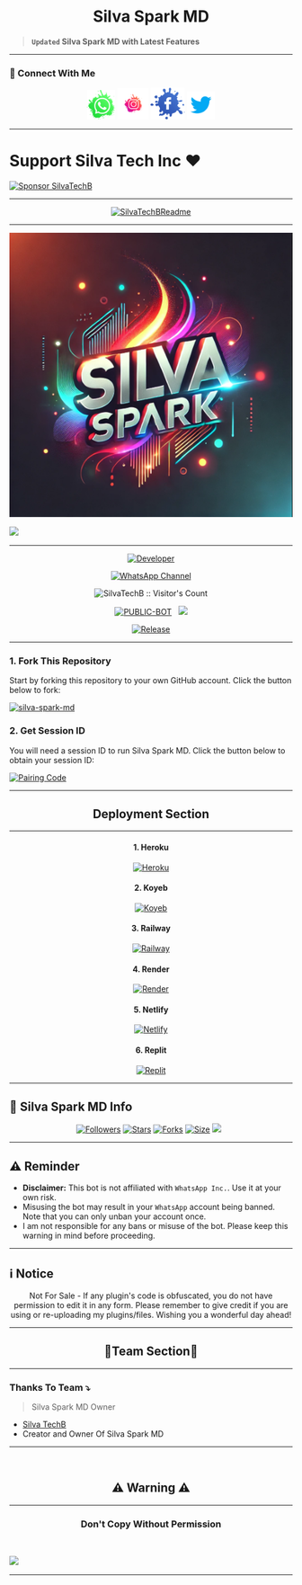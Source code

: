 <p align="center">
  <h1 align="center">Silva Spark MD</h1>
</p>

> **`Updated` Silva Spark MD with Latest Features**

---
### 🌟 Connect With Me
<p align="center">
  <a href="https://whatsapp.com/channel/0029VaAkETLLY6d8qhLmZt2v"><img src="https://raw.githubusercontent.com/shizothetechie/database/main/icon/WhatsApp.png" width="10%"></a>
  <a href="https://instagram.com/_its.silva"><img src="https://raw.githubusercontent.com/shizothetechie/database/main/icon/Instagram.png" width="11%"></a>
  <a href="https://www.facebook.com/profile.php?id=100055490090211"><img src="https://raw.githubusercontent.com/shizothetechie/database/main/icon/Facebook.png" width="12%"></a>
  <a href="https://x.com/silva_african"><img src="https://raw.githubusercontent.com/shizothetechie/database/main/icon/twitter.png" width="10%"></a>
</p>

---
# Support Silva Tech Inc ❤️

[![Sponsor SilvaTechB](https://img.shields.io/badge/Sponsor-SilvaTechB-important)](https://github.com/sponsors/SilvaTechB)

---

<p align="center">
  <a href="https://github.com/SilvaTechB">
    <img src="http://readme-typing-svg.herokuapp.com?color=6A0DAD&center=true&vCenter=true&multiline=false&lines=Silva+Spark+MD;Powering+Your+WhatsApp+Experience;Star+and+Fork+This+Repo+🌟" alt="SilvaTechBReadme">
  </a>
</p>

--- 
<p align="center">
<a><img src='./sylivanus/SilvaSpark.png'/></a>
</p>
<a><img src='https://i.imgur.com/LyHic3i.gif'/></a>

***

<p align="center">
  <a href="https://github.com/SilvaTechB"><img title="Developer" src="https://img.shields.io/badge/Author-Silva%20TechB-purple.svg?style=for-the-badge&logo=github" /></a>
</p>

<div align="center">
  
[![WhatsApp Channel](https://img.shields.io/badge/Join-WhatsApp%20Channel-25D366?style=for-the-badge&logo=whatsapp)](https://whatsapp.com/channel/0029VaAkETLLY6d8qhLmZt2v)
</div>

 <p align="center"><img src="https://profile-counter.glitch.me/{SilvaSparkMD}/count.svg" alt="SilvaTechB :: Visitor's Count" /></p>

<p align="center">
<a href="https://github.com/SilvaTechB/silva-spark-md"><img title="PUBLIC-BOT" src="https://img.shields.io/static/v1?label=Language&message=English&style=flat-square&color=blue"></a> &nbsp;
  <img src="https://komarev.com/ghpvc/?username=SilvaSparkMD&label=VIEWS&style=flat-square&color=purple" />
</p>

<p align="center">
  <a href="https://github.com/SilvaTechB/silva-spark-md"><img title="Release" src="https://img.shields.io/badge/Release-v2.0-green.svg?style=for-the-badge&logo=appveyor" /></a>
</p>

---

### 1. Fork This Repository

Start by forking this repository to your own GitHub account. Click the button below to fork:

  <a href="https://github.com/SilvaTechB/silva-spark-md/fork"><img title="silva-spark-md" src="https://img.shields.io/badge/FORK-silva%20spark%20md-h?color=purple&style=for-the-badge&logo=github"></a>

### 2. Get Session ID

You will need a session ID to run Silva Spark MD. Click the button below to obtain your session ID:

<a href='https://silva-session-selector.vercel.app' target="_blank">
  <img alt='Pairing Code' src='https://img.shields.io/badge/Get%20Session%20ID-purple?style=for-the-badge&logo=whatsapp&logoColor=white'/>
</a>
<br>

---

<h2 align="center">Deployment Section</h2>

---

<h4 align="center">1. Heroku</h4>
<p align="center">
<a href='https://dashboard.heroku.com/new?template=https://github.com/SilvaTechB/silva-spark-md' target="_blank"><img alt='Heroku' src='https://img.shields.io/badge/-Heroku%20Deploy-purple?style=for-the-badge&logo=heroku&logoColor=white'/></a>
</p>

<h4 align="center">2. Koyeb</h4>
<p align="center">
<a href='https://app.koyeb.com/services/deploy?type=git&repository=SilvaTechB/silva-spark-md&ports=3000' target="_blank"><img alt='Koyeb' src='https://img.shields.io/badge/-Koyeb%20Deploy-green?style=for-the-badge&logo=koyeb&logoColor=white'/></a>
</p>

<h4 align="center">3. Railway</h4>
<p align="center">
<a href='https://railway.app/new' target="_blank"><img alt='Railway' src='https://img.shields.io/badge/-Railway%20Deploy-red?style=for-the-badge&logo=railway&logoColor=white'/></a>
</p>

<h4 align="center">4. Render</h4>
<p align="center">
<a href='https://dashboard.render.com/web/new' target="_blank"><img alt='Render' src='https://img.shields.io/badge/-Render%20Deploy-black?style=for-the-badge&logo=render&logoColor=white'/></a>
</p>

<h4 align="center">5. Netlify</h4>
<p align="center">
<a href='https://app.netlify.com/' target="_blank"><img alt='Netlify' src='https://img.shields.io/badge/-Netlify%20Deploy-blue?style=for-the-badge&logo=netlify&logoColor=white'/></a>
</p>

<h4 align="center">6. Replit</h4>
<p align="center">
<a href='https://replit.com/~' target="_blank"><img alt='Replit' src='https://img.shields.io/badge/-Replit%20Deploy-blue?style=for-the-badge&logo=replit&logoColor=white'/></a>
</p>

---

## 🔗 Silva Spark MD Info

  <p align="center">
<a href="https://github.com/SilvaTechB/followers"><img title="Followers" src="https://img.shields.io/github/followers/SilvaTechB?color=blue&style=flat-square"></a>
<a href="https://github.com/SilvaTechB/silva-spark-md/stargazers/"><img title="Stars" src="https://img.shields.io/github/stars/SilvaTechB/silva-spark-md?color=blue&style=flat-square"></a>
<a href="https://github.com/SilvaTechB/silva-spark-md/network/members"><img title="Forks" src="https://img.shields.io/github/forks/SilvaTechB/silva-spark-md?color=blue&style=flat-square"></a>
<a href="https://github.com/SilvaTechB/silva-spark-md/"><img title="Size" src="https://img.shields.io/github/repo-size/SilvaTechB/silva-spark-md?style=flat-square&color=green"></a>
<a href="https://github.com/SilvaTechB/silva-spark-md/graphs/commit-activity"><img height="20" src="https://img.shields.io/badge/Maintained%3F-yes-green.svg"></a>&nbsp;&nbsp;
</p>
<p align='center'>
</p>

---

<h2 align="left">⚠️ Reminder</h2>
<p align="center">

- **Disclaimer:** This bot is not affiliated with `WhatsApp Inc.`. Use it at your own risk.
- Misusing the bot may result in your `WhatsApp` account being banned. Note that you can only unban your account once.
- I am not responsible for any bans or misuse of the bot. Please keep this warning in mind before proceeding.

---

<h2 align="left">ℹ️ Notice</h2>
<p align="center">
  Not For Sale - If any plugin's code is obfuscated, you do not have permission to edit it in any form. Please remember to give credit if you are using or re-uploading my plugins/files. Wishing you a wonderful day ahead!</p>

---

<h2 align="center">🔰Team Section🔰</h2>

---

### Thanks To Team ⤵️

> Silva Spark MD Owner 
- [Silva TechB](https://github.com/SilvaTechB)
- Creator and Owner Of Silva Spark MD

---

 <br>
<h2 align="center"> ⚠️ Warning ⚠️
 </h2>

---

<h3 align="center"> Don't Copy Without Permission </h3>

<br>

<a><img src='https://i.imgur.com/LyHic3i.gif'/></a>

---
